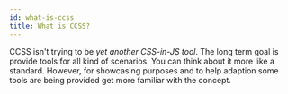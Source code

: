 ```yaml
---
id: what-is-ccss
title: What is CCSS?
---
```


CCSS isn't trying to be _yet another CSS-in-JS tool_. The long term goal is provide tools for all kind of scenarios.
You can think about it more like a standard. However, for showcasing purposes and to help adaption
some tools are being provided get more familiar with the concept.
